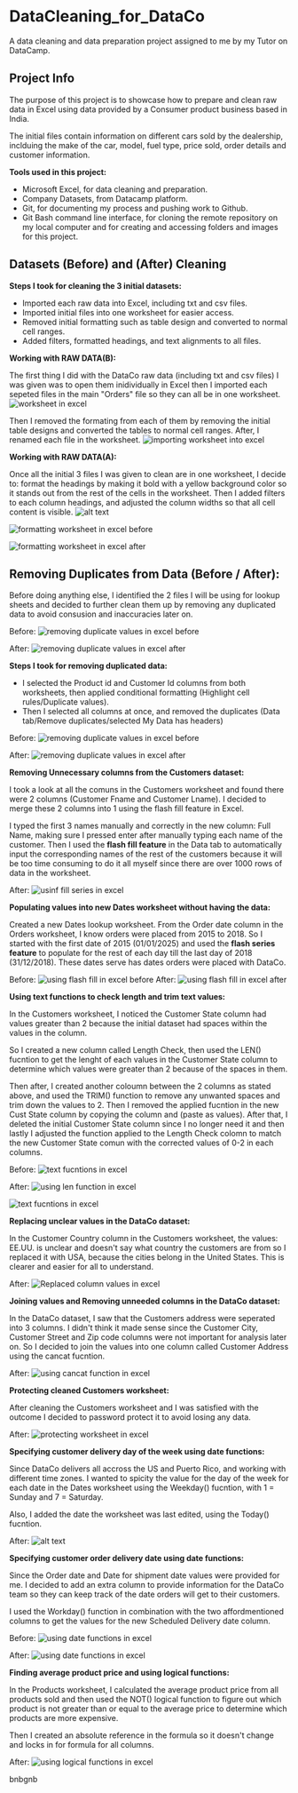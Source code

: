 # DataCleaning_for_DataCo

A data cleaning and data preparation project assigned to me by my Tutor on DataCamp.

## Project Info

The purpose of this project is to showcase how to prepare and clean raw data in Excel using data provided by a Consumer product business based in India.

The initial files contain information on different cars sold by the dealership, inclduing the make of the car, model, fuel type, price sold, order details and customer information.

**Tools used in this project:**

- Microsoft Excel, for data cleaning and preparation.
- Company Datasets, from Datacamp platform.
- Git, for documenting my process and pushing work to Github.
- Git Bash command line interface, for cloning the remote repository on my local computer and for creating and accessing folders and images for this project.

## Datasets (Before) and (After) Cleaning

**Steps I took for cleaning the 3 initial datasets:**

- Imported each raw data into Excel, including txt and csv files.
- Imported initial files into one worksheet for easier access.
- Removed initial formatting such as table design and converted to normal cell ranges.
- Added filters, formatted headings, and text alignments to all files.

**Working with RAW DATA(B):**

The first thing I did with the DataCo raw data (including txt and csv files) I was given was to open them inidividually in Excel then I imported each sepeted files in the main "Orders" file so they can all be in one worksheet.
![worksheet in excel](<Images/DataCo Initial file.png>)

Then I removed the formating from each of them by removing the initial table designs and converted the tables to normal cell ranges. After, I renamed each file in the worksheet.
![importing worksheet into excel](<Images/Importing txt file into main worksheet.png>)

**Working with RAW DATA(A):**

Once all the initial 3 files I was given to clean are in one worksheet, I decide to: format the headings by making it bold with a yellow background color so it stands out from the rest of the cells in the worksheet. Then I added filters to each column headings, and adjusted the column widths so that all cell content is visible.
![alt text](<Images/Formatting Imported data - bold headings, yellow cell headings, added filters, column widths for headings.png>)

![formatting worksheet in excel before](<Images/Orders workbook after formatting.png>)

![formatting worksheet in excel after](<Images/Product workbook after formatting.png>)

## Removing Duplicates from Data (Before / After):

Before doing anything else, I identified the 2 files I will be using for lookup sheets and decided to further clean them up by removing any duplicated data to avoid consusion and inaccuracies later on.

Before:
![removing duplicate values in excel before](<Images/Removing duplicates from Products file.png>)

After:
![removing duplicate values in excel after](<Images/Removing duplicates from Products file-outcome.png>)

**Steps I took for removing duplicated data:**

- I selected the Product id and Customer Id columns from both worksheets, then applied conditional formatting (Highlight cell rules/Duplicate values).
- Then I selected all columns at once, and removed the duplicates (Data tab/Remove duplicates/selected My Data has headers)

Before:
![removing duplicate values in excel before](<Images/Removing duplicates from Customers file.png>)

After:
![removing duplicate values in excel after](<Images/Removing duplicates from Customers file-outcome.png>)

**Removing Unnecessary columns from the Customers dataset:**

I took a look at all the comuns in the Customers worksheet and found there were 2 columns (Customer Fname and Customer Lname). I decided to merge these 2 columns into 1 using the flash fill feature in Excel.

I typed the first 3 names manually and correctly in the new column: Full Name, making sure I pressed enter after manually typing each name of the customer. Then I used the **flash fill feature** in the Data tab to automatically input the corresponding names of the rest of the customers because it will be too time consuming to do it all myself since there are over 1000 rows of data in the worksheet.

After:
![usinf fill series in excel](<Images/Used flash fill to remove unnecessary columns in Customers file.png>)

**Populating values into new Dates worksheet without having the data:**

Created a new Dates lookup worksheet. From the Order date column in the Orders worksheet, I know orders were placed from 2015 to 2018. So I started with the first date of 2015 (01/01/2025) and used the **flash series feature** to populate for the rest of each day till the last day of 2018 (31/12/2018). These dates serve has dates orders were placed with DataCo.

Before:
![using flash fill in excel before](<Images/Using fill series feature for dates worksheet.png>)
After:
![using flash fill in excel after](<Images/Using fill series feature for dates worksheet-outcome.png>)

**Using text functions to check length and trim text values:**

In the Customers worksheet, I noticed the Customer State column had values greater than 2 because the initial dataset had spaces within the values in the column.

So I created a new column called Length Check, then used the LEN() fucntion to get the lenght of each values in the Customer State column to determine which values were greater than 2 because of the spaces in them.

Then after, I created another coloumn between the 2 columns as stated above, and used the TRIM() function to remove any unwanted spaces and trim down the values to 2. Then I removed the applied fucntion in the new Cust State column by copying the column and (paste as values). After that, I deleted the initial Customer State column since I no longer need it and then lastly I adjusted the function applied to the Length Check colomn to match the new Customer State comun with the corrected values of 0-2 in each columns.

Before:
![text fucntions in excel](<Images/Checking text length for values greater than 2.png>)

After:
![using len function in excel](<Images/Checking text length for values greater than 2-OUTCOME1.png>)

![text fucntions in excel](<Images/Checking text length for values greater than 2-OUTCOME.png>)

**Replacing unclear values in the DataCo dataset:**

In the Customer Country column in the Customers worksheet, the values: EE.UU. is unclear and doesn't say what country the customers are from so I replaced it with USA, because the cities belong in the United States. This is clearer and easier for all to understand.

After:
![Replaced column values in excel](<Images/Replaced values in the Customer Country column.png>)

**Joining values and Removing unneeded columns in the DataCo dataset:**

In the DataCo dataset, I saw that the Customers address were seperated into 3 columns. I didn't think it made sense since the Customer City, Customer Street and Zip code columns were not important for analysis later on. So I decided to join the values into one column called Customer Address using the cancat fucntion.

After:
![using cancat function in excel](<Images/using cancat function to join values from multiple columns.png>)

**Protecting cleaned Customers worksheet:**

After cleaning the Customers worksheet and I was satisfied with the outcome I decided to password protect it to avoid losing any data.

After:
![protecting worksheet in excel](<Images/Customers worksheet cleaned, protected and ready for analysis.png>)

**Specifying customer delivery day of the week using date functions:**

Since DataCo delivers all accross the US and Puerto Rico, and working with different time zones. I wanted to spicity the value for the day of the week for each date in the Dates worksheet using the Weekday() fucntion, with 1 = Sunday and 7 = Saturday.

Also, I added the date the worksheet was last edited, using the Today() fucntion.

After:
![alt text](<Images/DataCo delivery weekday specified in Dates worksheet.png>)

**Specifying customer order delivery date using date functions:**

Since the Order date and Date for shipment date values were provided for me. I decided to add an extra column to provide information for the DataCo team so they can keep track of the date orders will get to their customers.

I used the Workday() function in combination with the two affordmentioned columns to get the values for the new Scheduled Delivery date column.

Before:
![using date functions in excel](<Images/Scheduled delivery date for Orders.png>)

After:
![using date functions in excel](<Images/Scheduled delivery date for Orders-outcome.png>)

**Finding average product price and using logical functions:**

In the Products worksheet, I calculated the average product price from all products sold and then used the NOT() logical function to figure out which product is not greater than or equal to the average price to determine which products are more expensive.

Then I created an absolute reference in the formula so it doesn't change and locks in for formula for all columns.

After:
![using logical functions in excel](<Images/using logical functions in excel.png>)

bnbgnb
